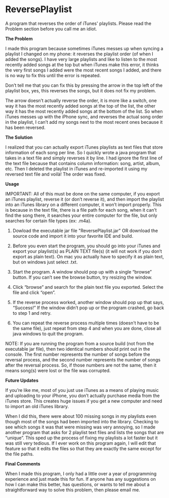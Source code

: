 # ReversePlaylist
A program that reverses the order of iTunes' playlists. Please read the Problem section before you call me an idiot.

**The Problem**

I made this program because sometimes iTunes messes up when syncing a playlist I changed on my phone: it reverses the playlist order (of when I added the songs). I have very large playlists and like to listen to the most recently added songs at the top but when iTunes make this error, it thinks the very first songs I added were the most recent songs I added, and there is no way to fix this until the error is repeated.

Don’t tell me that you can fix this by pressing the arrow in the top left of the playlist box, yes, this reverses the songs, but it does not fix my problem.

The arrow doesn’t actually reverse the order, it is more like a switch, one way it has the most recently added songs at the top of the list, the other way it has the most recently added songs at the bottom of the list. So when iTunes messes up with the iPhone sync, and reverses the actual song order in the playlist, I can’t add my songs next to the most recent ones because it has been reversed.

**The Solution**

I realized that you can actually export iTunes playlists as text files that store information of each song per line. So I quickly wrote a java program that takes in a text file and simply reverses it by line. I had ignore the first line of the text file because that contains column information: song, artist, album, etc. Then I deleted the playlist in iTunes and re-imported it using my reversed text file and voilà! The order was fixed.

**Usage**

IMPORTANT: All of this must be done on the same computer, if you export an iTunes playlist, reverse it (or don’t reverse it), and then import the playlist into an iTunes library on a different computer, it won’t import properly. This is because in the text file, there is a file path for each song, when it can’t find the song there, it searches your entire computer for the file, but only searches for certain file types (ex: .m4a).

1. Dowload the executable jar file "ReversePlaylist.jar" OR download the source code and import it into your favorite IDE and build.

2. Before you even start the program, you should go into your iTunes and export your playlist(s) as PLAIN TEXT file(s) (it will not work if you don’t export as plain text). On mac you actually have to specify it as plain text, but on windows just select .txt.

3. Start the program. A window should pop up with a single “browse” button. If you can’t see the browse button, try resizing the window.

4. Click “browse” and search for the plain text file you exported. Select the file and click “open”.

5. If the reverse process worked, another window should pop up that says, “Success!” If the window didn’t pop up or the program crashed, go back to step 1 and retry. 

6. You can repeat the reverse process multiple times (doesn't have to be the same file), just repeat from step 4 and when you are done, close all java windows to quit the program.

NOTE: If you are running the program from a source build (not from the executable jar file), then two identical numbers should print out in the console. The first number represents the number of songs before the reversal process, and the second number represents the number of songs after the reversal process. So, if those numbers are not the same, then it means song(s) were lost or the file was corrupted.

**Future Updates**

If you’re like me, most of you just use iTunes as a means of playing music and uploading to your iPhone, you don’t actually purchase media from the iTunes store. This creates huge issues if you get a new computer and need to import an old iTunes library.

When I did this, there were about 100 missing songs in my playlists even though most of the songs had been imported into the library. Checking to see which songs it was that were missing was very annoying, so I made another program that asks for 2 playlist text files and lists the songs that are “unique”. This sped up the process of fixing my playlists a lot faster but it was still very tedious. If I ever work on this program again, I will edit that feature so that it edits the files so that they are exactly the same except for the file paths.

**Final Comments**

When I made this program, I only had a little over a year of programming experience and just made this for fun. If anyone has any suggestions on how I can make this better, has questions, or wants to tell me about a straightforward way to solve this problem, then please email me.
